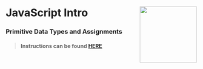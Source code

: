 # JavaScript Intro <img align="right" src="https://github.com/Learning-Fuze/prototypes_C8/blob/assets/assets/images/logos/LF_LOGO.png?raw=true" width="150">
### Primitive Data Types and Assignments

>#### Instructions can be found <a href="http://learning-fuze.github.io/prototypes_C8/#/JS-Primitive-Data-Types" target="_blank">HERE</a>
